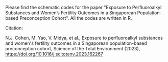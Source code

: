 Please find the schematic codes for the paper "Exposure to Perfluoroalkyl Substances and Women’s Fertility Outcomes in a Singaporean Population-based Preconception Cohort". All the codes are written in R.

Citation:

N.J. Cohen, M. Yao, V. Midya, et al., Exposure to perfluoroalkyl substances and women's fertility outcomes in a Singaporean population-based preconception cohort, Science of the Total Environment (2023), https://doi.org/10.1016/j.scitotenv.2023.162267
